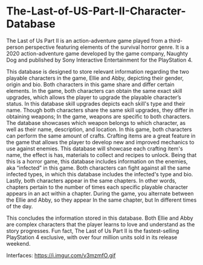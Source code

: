# The-Last-of-US-Part-II-Character-Database

The Last of Us Part II is an action-adventure game played from a third-person perspective featuring elements of the survival horror genre. It is a 2020 action-adventure game developed by the game company, Naughty Dog and published by Sony Interactive Entertainment for the PlayStation 4. 

This database is designed to store relevant information regarding the two playable characters in the game, Ellie and Abby, depicting their gender, origin and bio. Both characters in this game share and differ certain elements. In the game, both characters can obtain the same exact skill upgrades, which allows the player to upgrade the playable character’s status. In this database skill upgrades depicts each skill's type and their name. Though both characters share the same skill upgrades, they differ in obtaining weapons; In the game, weapons are specific to both characters. The database showcases which weapon belongs to which character, as well as their name, description, and location. In this game, both characters can perform the same amount of crafts. Crafting items are a great feature in the game that allows the player to develop new and improved mechanics to use against enemies. This database will showcase each crafting item's  name, the effect is has, materials to collect and recipes to unlock. Being that this is a horror game, this database includes information on the enemies, aka “infected” in this game. Both characters can fight against all the same infected types, in which this database includes the infected's type and bio. Lastly, both characters appear in the same chapters. In other words, chapters pertain to the number of times each specific playable character appears in an act within a chapter. During the game, you alternate between the Ellie and Abby, so they appear In the same chapter, but In different times of the day.

This concludes the information stored in this database. Both Ellie and Abby are complex characters that the player learns to love and understand as the story progresses. Fun fact, The Last of Us Part II is the fastest-selling PlayStation 4 exclusive, with over four million units sold in its release weekend.

Interfaces:
https://i.imgur.com/v3mzmfO.gif
